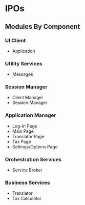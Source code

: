 # IPOs

## Modules By Component

### UI Client
* Application 

### Utility Services
* Messages 

### Session Manager
* Client Manager
* Session Manager

### Application Manager
* Log-In Page
* Main Page
* Translator Page
* Tax Page
* Settings/Options Page

### Orchestration Services
* Service Broker

### Business Services
* Translator
* Tax Calculator
